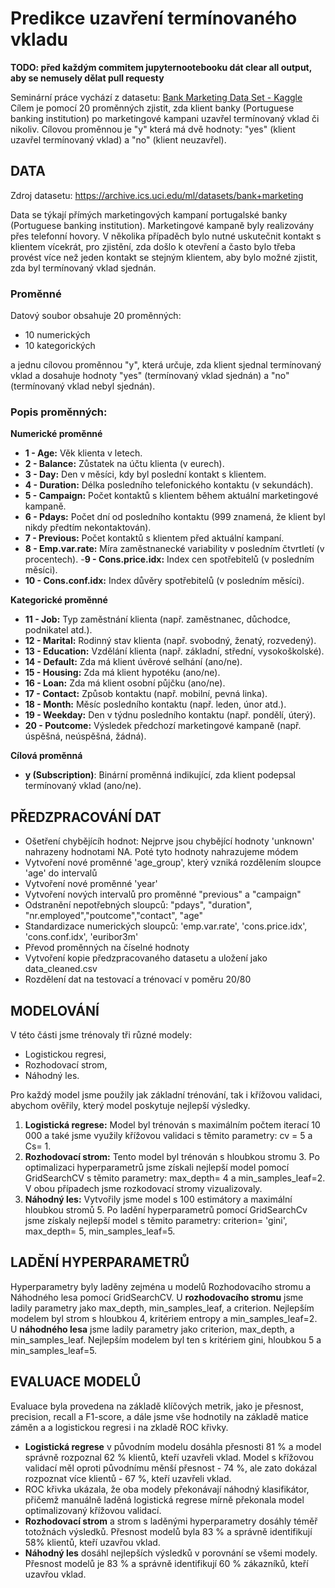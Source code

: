 # Predikce uzavření termínovaného vkladu

**TODO: před každým commitem jupyternootebooku dát clear all output, aby se nemusely dělat pull requesty**

 Seminární práce vychází z datasetu: [Bank Marketing Data Set - Kaggle](https://www.kaggle.com/datasets/alexkataev/bank-marketing-data-set) Cílem je pomocí 20 proměnných zjistit, zda klient banky (Portuguese banking institution) po marketingové kampani uzavřel termínovaný vklad či nikoliv. Cílovou proměnnou je "y" která má dvě hodnoty: "yes" (klient uzavřel termínovaný vklad) a "no" (klient neuzavřel).

## DATA 
Zdroj datasetu: https://archive.ics.uci.edu/ml/datasets/bank+marketing

Data se týkají přímých marketingových kampaní portugalské banky (Portuguese banking institution). Marketingové kampaně byly realizovány přes telefonní hovory. V několika případěch bylo nutné uskutečnit kontakt s klientem vícekrát, pro zjistění, zda došlo k otevření a často bylo třeba provést více než jeden kontakt se stejným klientem, aby bylo možné zjistit, zda byl termínovaný vklad sjednán. 

### Proměnné
Datový soubor obsahuje 20 proměnných: 
- 10 numerických 
- 10 kategorických 
  
a jednu cílovou proměnnou "y", která určuje, zda klient sjednal termínovaný vklad a dosahuje hodnoty "yes" (termínovaný vklad sjednán) a "no" (termínovaný vklad nebyl sjednán).

### Popis proměnných:
**Numerické proměnné**
- **1 - Age:** Věk klienta v letech.
- **2 - Balance:** Zůstatek na účtu klienta (v eurech).
- **3 - Day:** Den v měsíci, kdy byl poslední kontakt s klientem.
- **4 - Duration:** Délka posledního telefonického kontaktu (v sekundách).
- **5 - Campaign:** Počet kontaktů s klientem během aktuální marketingové kampaně.
- **6 - Pdays:** Počet dní od posledního kontaktu (999 znamená, že klient byl nikdy předtím nekontaktován).
- **7 - Previous:** Počet kontaktů s klientem před aktuální kampaní.
- **8 - Emp.var.rate:** Míra zaměstnanecké variability v posledním čtvrtletí (v procentech).
-**9 - Cons.price.idx:** Index cen spotřebitelů (v posledním měsíci).
- **10 - Cons.conf.idx:** Index důvěry spotřebitelů (v posledním měsíci).

**Kategorické proměnné**
- **11 - Job:** Typ zaměstnání klienta (např. zaměstnanec, důchodce, podnikatel atd.).
- **12 - Marital:** Rodinný stav klienta (např. svobodný, ženatý, rozvedený).
- **13 - Education:** Vzdělání klienta (např. základní, střední, vysokoškolské).
- **14 - Default:** Zda má klient úvěrové selhání (ano/ne).
- **15 - Housing:** Zda má klient hypotéku (ano/ne).
- **16 - Loan:** Zda má klient osobní půjčku (ano/ne).
- **17 - Contact:** Způsob kontaktu (např. mobilní, pevná linka).
- **18 - Month:** Měsíc posledního kontaktu (např. leden, únor atd.).
- **19 - Weekday:** Den v týdnu posledního kontaktu (např. pondělí, úterý).
- **20 - Poutcome:** Výsledek předchozí marketingové kampaně (např. úspěšná, neúspěšná, žádná).

**Cílová proměnná**
- **y (Subscription)**:  Binární proměnná indikující, zda klient podepsal termínovaný vklad (ano/ne).


## PŘEDZPRACOVÁNÍ DAT
- Ošetření chybějícíh hodnot: Nejprve jsou chybějící hodnoty 'unknown' nahrazeny hodnotami NA. Poté tyto hodnoty nahrazujeme módem
- Vytvoření nové proměnné 'age_group', který vzniká rozdělením sloupce 'age' do intervalů
- Vytvoření nové proměnné 'year'
- Vytvoření nových intervalů pro proměnné "previous" a "campaign"
- Odstranění nepotřebných sloupců: "pdays", "duration", "nr.employed","poutcome","contact", "age"
- Standardizace numerických sloupců: 'emp.var.rate', 'cons.price.idx', 'cons.conf.idx', 'euribor3m'
- Převod proměnných na číselné hodnoty
- Vytvoření kopie předzpracovaného datasetu a uložení jako data_cleaned.csv
- Rozdělení dat na testovací a trénovací v poměru 20/80

## MODELOVÁNÍ
V této části jsme trénovaly tři různé modely: 
- Logistickou regresi, 
- Rozhodovací strom, 
- Náhodný les. 
  
Pro každý model jsme použily jak základní trénování, tak i křížovou validaci, abychom ověřily, který model poskytuje nejlepší výsledky.

1. **Logistická regrese:** Model byl trénován s maximálním počtem iterací 10 000 a také jsme využily křížovou validaci s těmito parametry: cv = 5 a Cs= 1.
2. **Rozhodovací strom:** Tento model byl trénován s hloubkou stromu 3. Po optimalizaci hyperparametrů jsme získali nejlepší model pomocí GridSearchCV s těmito parametry: max_depth= 4 a min_samples_leaf=2. V obou případech jsme rozkodovací stromy vizualizovaly. 
3. **Náhodný les:** Vytvořily jsme model s 100 estimátory a maximální hloubkou stromů 5. Po ladění hyperparametrů pomocí GridSearchCv jsme získaly nejlepší model s těmito parametry: criterion= 'gini', max_depth= 5, min_samples_leaf=5.

## LADĚNÍ HYPERPARAMETRŮ
Hyperparametry byly laděny zejména u modelů Rozhodovacího stromu a Náhodného lesa pomocí GridSearchCV.
U **rozhodovacího stromu** jsme ladily parametry jako max_depth, min_samples_leaf, a criterion. Nejlepším modelem byl strom s hloubkou 4, kritériem entropy a min_samples_leaf=2.
U **náhodného lesa** jsme ladily parametry jako criterion, max_depth, a min_samples_leaf. Nejlepším modelem byl ten s kritériem gini, hloubkou 5 a min_samples_leaf=5.

## EVALUACE MODELŮ
Evaluace byla provedena na základě klíčových metrik, jako je přesnost, precision, recall a F1-score, a dále jsme vše hodnotily na základě matice záměn a a logistickou regresi i na zkladě ROC křivky.

- **Logistická regrese** v původním modelu dosáhla přesnosti 81 % a model správně rozpoznal 62 % klientů, kteří uzavřeli vklad. Model s křížovou validací měl oproti původnímu měnší přesnost - 74 %,  ale zato dokázal rozpoznat více klientů - 67 %, kteří uzavřeli vklad. 
- ROC křivka ukázala, že oba modely překonávají náhodný klasifikátor, přičemž manuálně laděná logistická regrese mírně překonala model optimalizovaný křížovou validací.
- **Rozhodovací strom** a strom s laděnými hyperparametry dosáhly téměř totožnách výsledků. Přesnost modelů byla 83 % a správně identifikují 58% klientů, kteří uzavřou vklad.
- **Náhodný les** dosáhl nejlepších výsledků v porovnání se všemi modely. Přesnost modelů je 83 % a správně identifikují 60 % zákazníků, kteří uzavřou vklad. 


